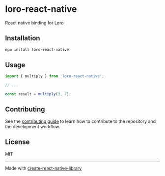 # loro-react-native

React native binding for Loro

## Installation

```sh
npm install loro-react-native
```

## Usage


```js
import { multiply } from 'loro-react-native';

// ...

const result = multiply(3, 7);
```


## Contributing

See the [contributing guide](CONTRIBUTING.md) to learn how to contribute to the repository and the development workflow.

## License

MIT

---

Made with [create-react-native-library](https://github.com/callstack/react-native-builder-bob)
